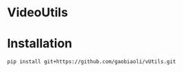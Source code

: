 VideoUtils
==========


Installation
============
```
pip install git+https://github.com/gaobiaoli/vUtils.git
```
